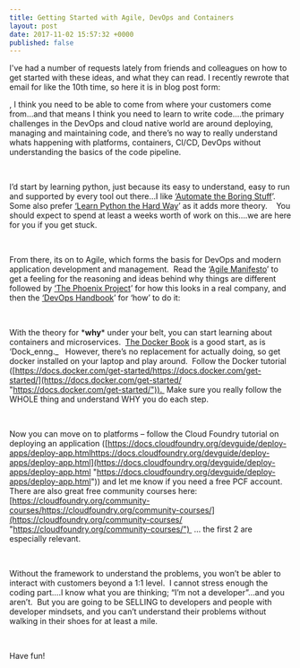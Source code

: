 ```yaml
---
title: Getting Started with Agile, DevOps and Containers
layout: post
date: 2017-11-02 15:57:32 +0000
published: false
---
```

I've had a number of requests lately from friends and colleagues on how to get started with these ideas, and what they can read.   I recently rewrote that email for like the 10th time, so here it is in blog post form:

, I think you need to be able to come from where your customers come from…and that means I think you need to learn to write code….the primary challenges in the DevOps and cloud native world are around deploying, managing and maintaining code, and there’s no way to really understand whats happening with platforms, containers, CI/CD, DevOps without understanding the basics of the code pipeline.  

 

I’d start by learning python, just because its easy to understand, easy to run and supported by every tool out there…I like [‘Automate the Boring Stuff](automatetheboringstuff.com)’.   Some also prefer [‘Learn Python the Hard Way](https://learnpythonthehardway.org/https://learnpythonthehardway.org)’ as it adds more theory.    You should expect to spend at least a weeks worth of work on this….we are here for you if you get stuck.

 

From there, its on to Agile, which forms the basis for DevOps and modern application development and management.  Read the ‘[Agile Manifesto](http://agilemanifesto.org/http://agilemanifesto.org/)’  to get a feeling for the reasoning and ideas behind why things are different followed by [‘The Phoenix Project](https://smile.amazon.com/Phoenix-Project-DevOps-Helping-Business/dp/0988262592?sa-no-redirect=1https://smile.amazon.com/Phoenix-Project-DevOps-Helping-Business/dp/0988262592?sa-no-redirect=1)’ for how this looks in a real company, and then the [‘DevOps Handbook](https://www.amazon.com/DevOps-Handbook-World-Class-Reliability-Organizations-ebook/dp/B01M9ASFQ3/ref=sr_1_2?ie=UTF8&qid=1490296319&sr=8-2&keywords=phoenix+project)’ for ‘how’ to do it: 

 

With the theory for \***why**\* under your belt, you can start learning about containers and microservices.  [The Docker Book](https://www.dockerbook.com/https://www.dockerbook.com/) is a good start, as is ‘Dock_enng._   However, there’s no replacement for actually doing, so get docker installed on your laptop and play around.  Follow the Docker tutorial ([https://docs.docker.com/get-started/https://docs.docker.com/get-started/](https://docs.docker.com/get-started/ "https://docs.docker.com/get-started/")).  Make sure you really follow the WHOLE thing and understand WHY you do each step.

 

Now you can move on to platforms – follow the Cloud Foundry tutorial on deploying an application ([https://docs.cloudfoundry.org/devguide/deploy-apps/deploy-app.htmlhttps://docs.cloudfoundry.org/devguide/deploy-apps/deploy-app.html](https://docs.cloudfoundry.org/devguide/deploy-apps/deploy-app.html "https://docs.cloudfoundry.org/devguide/deploy-apps/deploy-app.html")) and let me know if you need a free PCF account.  There are also great free community courses here: [https://cloudfoundry.org/community-courses/https://cloudfoundry.org/community-courses/](https://cloudfoundry.org/community-courses/ "https://cloudfoundry.org/community-courses/")  … the first 2 are especially relevant.

 

Without the framework to understand the problems, you won’t be abler to interact with customers beyond a 1:1 level.  I cannot stress enough the coding part….I know what you are thinking; “I’m not a developer”…and you aren’t.  But you are going to be SELLING to developers and people with developer mindsets, and you can’t understand their problems without walking in their shoes for at least a mile.

 

Have fun!